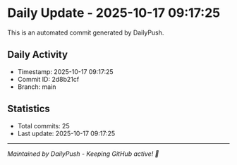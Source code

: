 # Daily Update - 2025-10-17 09:17:25

This is an automated commit generated by DailyPush.

## Daily Activity
- Timestamp: 2025-10-17 09:17:25
- Commit ID: 2d8b21cf
- Branch: main

## Statistics
- Total commits: 25
- Last update: 2025-10-17 09:17:25

---
*Maintained by DailyPush - Keeping GitHub active! 🚀*
